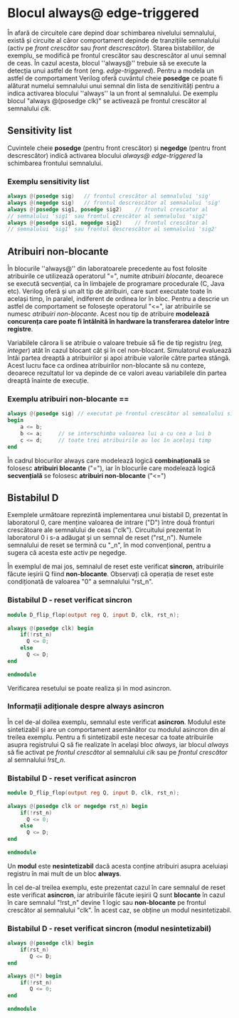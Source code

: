 # Blocul always@ edge-triggered

În afară de circuitele care depind doar schimbarea nivelului semnalului, există și circuite al căror comportament depinde de tranzițiile semnalului (activ pe _front crescător_ sau _front descrescător_). Starea bistabililor, de exemplu, se modifică pe frontul crescător sau descrescător al unui semnal de ceas. În cazul acesta, blocul ''always@'' trebuie să se execute la detecția unui astfel de front (eng. _edge-triggered_). Pentru a modela un astfel de comportament Verilog oferă cuvântul cheie **posedge** ce poate fi alăturat numelui semnalului unui semnal din lista de senzitivități pentru a indica activarea blocului ''always'' la un front al semnalului. De exemplu blocul "always @(posedge clk)" se activează pe frontul crescător al semnalului _clk_.


## Sensitivity list

Cuvintele cheie **posedge** (pentru front crescător) și **negedge** (pentru front descrescător) indică activarea blocului _always@ edge-triggered_ la schimbarea frontului semnalului.

### Exemplu sensitivity list

```verilog
always @(posedge sig)   // frontul crescător al semnalului 'sig'
always @(negedge sig)   // frontul descrescător al semnalului 'sig'
always @(posedge sig1, posedge sig2)    // frontul crescator al 
// semnalului 'sig1' sau frontul crescător al semnalului 'sig2'
always @(posedge sig1, negedge sig2)    // frontul crescător al
// semnalului 'sig1' sau frontul descrescător al semnalului 'sig2'
```


## Atribuiri non-blocante


În blocurile ''always@'' din laboratoarele precedente au fost folosite atribuirile ce utilizează operatorul "=", numite _atribuiri blocante_, deoarece se execută secvențial, ca în limbajele de programare procedurale (C, Java etc). Verilog oferă și un alt tip de atribuiri, care sunt executate toate în același timp, în paralel, indiferent de ordinea lor în bloc. Pentru a descrie un astfel de comportament se folosește operatorul "<=", iar atribuirile se numesc _atribuiri non-blocante_. Acest nou tip de atribuire **modelează concurența care poate fi întâlnită în hardware la transferarea datelor între registre**. 

Variabilele cărora li se atribuie o valoare trebuie să fie de tip registru (_reg, integer_) atât în cazul blocant cât și în cel non-blocant. Simulatorul evaluează întâi partea dreaptă a atribuirilor și apoi atribuie valorile către partea stângă. Acest lucru face ca ordinea atribuirilor non-blocante să nu conteze, deoarece rezultatul lor va depinde de ce valori aveau variabilele din partea dreaptă înainte de execuție.

### Exemplu atribuiri non-blocante ==

```verilog
always @(posedge sig) // executat pe frontul crescător al semnalului sig
begin  
    a <= b;
    b <= a;     // se interschimba valoarea lui a cu cea a lui b
    c <= d;     // toate trei atribuirile au loc în același timp
end
```

În cadrul blocurilor always care modelează logică **combinațională** se folosesc **atribuiri blocante** ("="), iar în blocurile care modelează logică **secvențială** se folosesc **atribuiri non-blocante** ("<=")

## Bistabilul D


Exemplele următoare reprezintă implementarea unui bistabil D, prezentat în laboratorul 0, care menține valoarea de intrare ("D") între două fronturi crescătoare ale semnalului de ceas ("clk"). Circuitului prezentat în laboratorul 0 i s-a adăugat și un semnal de reset ("rst_n"). Numele semnalului de reset se termină cu "_n", în mod convențional, pentru a sugera că acesta este activ pe negedge.

În exemplul de mai jos, semnalul de reset este verificat **sincron**, atribuirile făcute ieșirii Q fiind **non-blocante**. Observați că operația de reset este condiționată de valoarea "0" a semnalului "rst_n".

### Bistabilul D - reset verificat sincron

```verilog
module D_flip_flop(output reg Q, input D, clk, rst_n);
 
always @(posedge clk) begin
    if(!rst_n)
      Q <= 0;
    else
      Q <= D;
end
 
endmodule
```

Verificarea resetului se poate realiza și în mod asincron.

### Informații adiționale despre always asincron

În cel de-al doilea exemplu, semnalul este verificat **asincron**. Modulul este sintetizabil și are un comportament asemănător cu modulul asincron din al treilea exemplu. Pentru a fi sintetizabil este necesar ca toate atribuirile asupra registrului Q să fie realizate în același bloc _always_, iar blocul _always_ să fie activat pe _frontul crescător_ al semnalului _clk_ sau pe _frontul crescător_ al semnalului _!rst_n_.

### Bistabilul D - reset verificat asincron

```verilog
module D_flip_flop(output reg Q, input D, clk, rst_n);
 
always @(posedge clk or negedge rst_n) begin
    if(!rst_n)
      Q <= 0;
    else
      Q <= D;
end
 
endmodule
```

<note important>Un **modul** este **nesintetizabil** dacă acesta conține atribuiri asupra aceluiași registru în mai mult de un bloc **always**.</note>

În cel de-al treilea exemplu, este prezentat cazul în care semnalul de reset este verificat **asincron**, iar atribuirile făcute ieșirii Q sunt **blocante** în cazul în care semnalul "!rst_n" devine 1 logic sau **non-blocante** pe frontul crescător al semnalului "clk". În acest caz, se obține un modul nesintetizabil.

### Bistabilul D - reset verificat sincron (modul nesintetizabil)

```verilog
always @(posedge clk) begin
    if(rst_n)
       Q <= D;
end

always @(*) begin
    if(!rst_n)
       Q <= 0;
end
 
endmodule
```